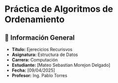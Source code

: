
# Práctica de Algoritmos de Ordenamiento

## 📌 Información General

- **Título:** Ejerecicios Recurisvos
- **Asignatura:** Estructura de Datos
- **Carrera:** Computación
- **Estudiante:** [Mateo Sebastian Morejon Delgado]
- **Fecha:** [09/04/2025]
- **Profesor:** Ing. Pablo Torres



